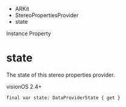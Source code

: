 

- ARKit
- StereoPropertiesProvider
-  state 

Instance Property

# state

The state of this stereo properties provider.

visionOS 2.4+

``` source
final var state: DataProviderState { get }
```

